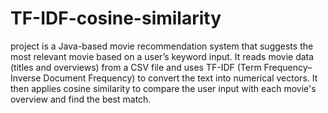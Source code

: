 # TF-IDF-cosine-similarity
 project is a Java-based movie recommendation system that suggests the most relevant movie based on a user’s keyword input. It reads movie data (titles and overviews) from a CSV file and uses TF-IDF (Term Frequency–Inverse Document Frequency) to convert the text into numerical vectors. It then applies cosine similarity to compare the user input with each movie's overview and find the best match.
